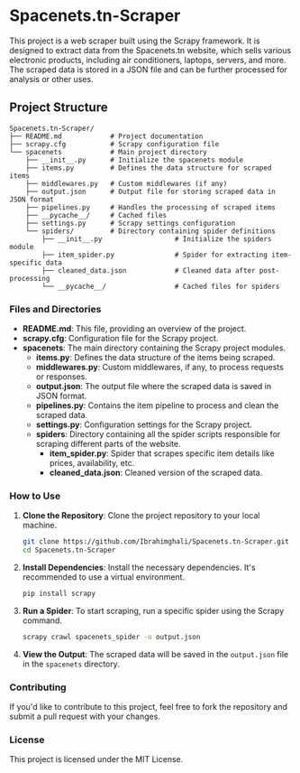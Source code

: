 # Spacenets.tn-Scraper

This project is a web scraper built using the Scrapy framework. It is designed to extract data from the Spacenets.tn website, which sells various electronic products, including air conditioners, laptops, servers, and more. The scraped data is stored in a JSON file and can be further processed for analysis or other uses.

## Project Structure

    Spacenets.tn-Scraper/
    ├── README.md            # Project documentation
    ├── scrapy.cfg           # Scrapy configuration file
    └── spacenets            # Main project directory
        ├── __init__.py      # Initialize the spacenets module
        ├── items.py         # Defines the data structure for scraped items
        ├── middlewares.py   # Custom middlewares (if any)
        ├── output.json      # Output file for storing scraped data in JSON format
        ├── pipelines.py     # Handles the processing of scraped items
        ├── __pycache__/     # Cached files
        ├── settings.py      # Scrapy settings configuration
        └── spiders/         # Directory containing spider definitions
            ├── __init__.py                  # Initialize the spiders module
            ├── item_spider.py               # Spider for extracting item-specific data
            ├── cleaned_data.json            # Cleaned data after post-processing
            └── __pycache__/                 # Cached files for spiders


### Files and Directories

- **README.md**: This file, providing an overview of the project.
- **scrapy.cfg**: Configuration file for the Scrapy project.
- **spacenets**: The main directory containing the Scrapy project modules.
  - **items.py**: Defines the data structure of the items being scraped.
  - **middlewares.py**: Custom middlewares, if any, to process requests or responses.
  - **output.json**: The output file where the scraped data is saved in JSON format.
  - **pipelines.py**: Contains the item pipeline to process and clean the scraped data.
  - **settings.py**: Configuration settings for the Scrapy project.
  - **spiders**: Directory containing all the spider scripts responsible for scraping different parts of the website.
    - **item_spider.py**: Spider that scrapes specific item details like prices, availability, etc.
    - **cleaned_data.json**: Cleaned version of the scraped data.

### How to Use

1. **Clone the Repository**: Clone the project repository to your local machine.

    ```bash
    git clone https://github.com/Ibrahimghali/Spacenets.tn-Scraper.git
    cd Spacenets.tn-Scraper
    ```

2. **Install Dependencies**: Install the necessary dependencies. It's recommended to use a virtual environment.

    ```bash
    pip install scrapy
    ```

3. **Run a Spider**: To start scraping, run a specific spider using the Scrapy command.

    ```bash
    scrapy crawl spacenets_spider -o output.json
    ```

4. **View the Output**: The scraped data will be saved in the `output.json` file in the `spacenets` directory.

### Contributing

If you'd like to contribute to this project, feel free to fork the repository and submit a pull request with your changes.

### License

This project is licensed under the MIT License.
